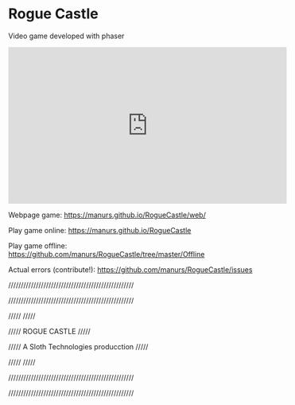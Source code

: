# Rogue Castle

Video game developed with phaser

<iframe width="560" height="315" src="https://www.youtube.com/embed/zF6SCxQZ-ww" frameborder="0" allow="autoplay; encrypted-media" allowfullscreen></iframe>

Webpage game:
https://manurs.github.io/RogueCastle/web/

Play game online:
https://manurs.github.io/RogueCastle

Play game offline:
https://github.com/manurs/RogueCastle/tree/master/Offline

Actual errors (contribute!):
https://github.com/manurs/RogueCastle/issues

//////////////////////////////////////////////////

//////////////////////////////////////////////////

/////                                        ///// 

/////              ROGUE CASTLE              ///// 

/////    A Sloth Technologies producction    ///// 

/////                                        /////

//////////////////////////////////////////////////

//////////////////////////////////////////////////
